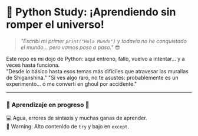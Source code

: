 # 🐍 Python Study: ¡Aprendiendo sin romper el universo!

> _"Escribí mi primer `print("Hola Mundo")` y todavía no he conquistado el mundo... pero vamos paso a paso."_ 😎

Este repo es mi dojo de Python: aquí entreno, fallo, vuelvo a intentar... y a veces hasta funciona.  
"Desde lo básico hasta esos temas más difíciles que atravesar las murallas de Shiganshina."
"Si ves algo raro, no te asustes: probablemente es un experimento... o me convertí en ghoul por accidente."

---

### 🚧 Aprendizaje en progreso 🚧  
💻 Agua, errores de sintaxis y muchas ganas de aprender.  
🧠 Warning: Alto contenido de `try` y bajo en `except`.